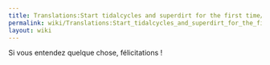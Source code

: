 ```yaml
---
title: Translations:Start tidalcycles and superdirt for the first time/13/fr
permalink: wiki/Translations:Start_tidalcycles_and_superdirt_for_the_first_time/13/fr/
layout: wiki
---
```


Si vous entendez quelque chose, félicitations !
